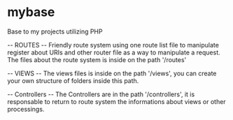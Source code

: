 # mybase
Base to my projects utilizing PHP

-- ROUTES --
Friendly route system using one route list file to manipulate register about URIs and other router file as a way to manipulate a request.
The files about the route system is inside on the path '/routes'

-- VIEWS --
The views files is inside on the path '/views', you can create your own structure of folders inside this path.

-- Controllers --
The Controllers are in the path '/controllers', it is responsable to return to route system the informations about views or other processings.